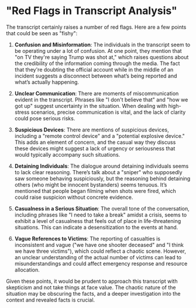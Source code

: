 # "Red Flags in Transcript Analysis"

The transcript certainly raises a number of red flags. Here are a few points that could be seen as "fishy":

1. **Confusion and Misinformation**: The individuals in the transcript seem to be operating under a lot of confusion. At one point, they mention that "on TV they're saying Trump was shot at," which raises questions about the credibility of the information coming through the media. The fact that they're doubting the official account while in the middle of an incident suggests a disconnect between what’s being reported and what’s actually happening.

2. **Unclear Communication**: There are moments of miscommunication evident in the transcript. Phrases like "I don't believe that" and "how we got up" suggest uncertainty in the situation. When dealing with high-stress scenarios, precise communication is vital, and the lack of clarity could pose serious risks.

3. **Suspicious Devices**: There are mentions of suspicious devices, including a "remote control device" and a "potential explosive device." This adds an element of concern, and the casual way they discuss these devices might suggest a lack of urgency or seriousness that would typically accompany such situations.

4. **Detaining Individuals**: The dialogue around detaining individuals seems to lack clear reasoning. There’s talk about a "sniper" who supposedly saw someone behaving suspiciously, but the reasoning behind detaining others (who might be innocent bystanders) seems tenuous. It’s mentioned that people began filming when shots were fired, which could raise suspicion without concrete evidence.

5. **Casualness in a Serious Situation**: The overall tone of the conversation, including phrases like "I need to take a break" amidst a crisis, seems to exhibit a level of casualness that feels out of place in life-threatening situations. This can indicate a desensitization to the events at hand.

6. **Vague References to Victims**: The reporting of casualties is inconsistent and vague ("we have one shooter deceased" and "I think we have three victims"), which could reflect a chaotic scene. However, an unclear understanding of the actual number of victims can lead to misunderstandings and could affect emergency response and resource allocation.

Given these points, it would be prudent to approach this transcript with skepticism and not take things at face value. The chaotic nature of the situation may be obscuring the facts, and a deeper investigation into the context and revealed facts is crucial.